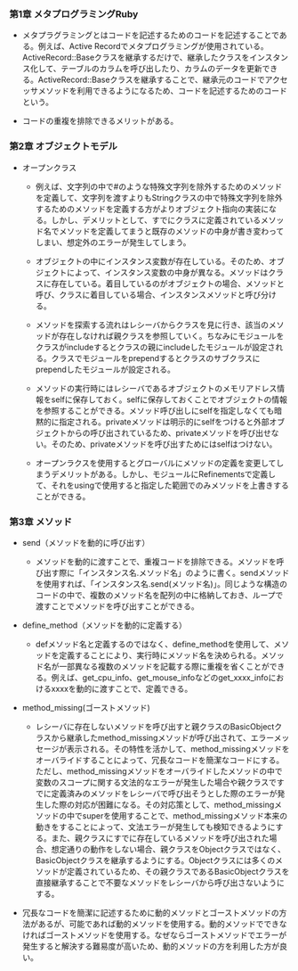 
 ### 第1章 メタプログラミングRuby
  - メタプラグラミングとはコードを記述するためのコードを記述することである。例えば、Active Recordでメタプログラミングが使用されている。ActiveRecord::Baseクラスを継承するだけで、継承したクラスをインスタンス化して、テーブルのカラムを呼び出したり、カラムのデータを更新できる。ActiveRecord::Baseクラスを継承することで、継承元のコードでアクセッサメソッドを利用できるようになるため、コードを記述するためのコードという。

  - コードの重複を排除できるメリットがある。

 ### 第2章 オブジェクトモデル
  - オープンクラス
    - 例えば、文字列の中で#のような特殊文字列を除外するためのメソッドを定義して、文字列を渡すよりもStringクラスの中で特殊文字列を除外するためのメソッドを定義する方がよりオブジェクト指向の実装になる。しかし、デメリットとして、すでにクラスに定義されているメソッド名でメソッドを定義してまうと既存のメソッドの中身が書き変わってしまい、想定外のエラーが発生してしまう。

    - オブジェクトの中にインスタンス変数が存在している。そのため、オブジェクトによって、インスタンス変数の中身が異なる。メソッドはクラスに存在している。着目しているのがオブジェクトの場合、メソッドと呼び、クラスに着目している場合、インスタンスメソッドと呼び分ける。

    - メソッドを探索する流れはレシーバからクラスを見に行き、該当のメソッドが存在しなければ親クラスを参照していく。ちなみにモジュールをクラスがincludeするとクラスの親にincludeしたモジュールが設定される。クラスでモジュールをprependするとクラスのサブクラスにprependしたモジュールが設定される。

    - メソッドの実行時にはレシーバであるオブジェクトのメモリアドレス情報をselfに保存しておく。selfに保存しておくことでオブジェクトの情報を参照することができる。メソッド呼び出しにselfを指定しなくても暗黙的に指定される。privateメソッドは明示的にselfをつけると外部オブジェクトからの呼び出されているため、privateメソッドを呼び出せない。そのため、privateメソッドを呼び出すためにはselfはつけない。

    - オープンラクスを使用するとグローバルにメソッドの定義を変更してしまうデメリットがある。しかし、モジュールにRefinementsで定義して、それをusingで使用すると指定した範囲でのみメソッドを上書きすることができる。

 ### 第3章 メソッド

 - send（メソッドを動的に呼び出す）
    - メソッドを動的に渡すことで、重複コードを排除できる。メソッドを呼び出す際に「インスタンス名.メソッド名」のように書く。sendメソッドを使用すれば、「インスタンス名.send(メソッド名)」。同じような構造のコードの中で、複数のメソッド名を配列の中に格納しておき、ループで渡すことでメソッドを呼び出すことができる。

 - define_method（メソッドを動的に定義する）
    - defメソッド名と定義するのではなく、define_methodを使用して、メソッドを定義することにより、実行時にメソッド名を決められる。メソッド名が一部異なる複数のメソッドを記載する際に重複を省くことができる。例えば、get_cpu_info、get_mouse_infoなどのget_xxxx_infoにおけるxxxxを動的に渡すことで、定義できる。

  - method_missing(ゴーストメソッド)
    - レシーバに存在しないメソッドを呼び出すと親クラスのBasicObjectクラスから継承したmethod_missingメソッドが呼び出されて、エラーメッセージが表示される。その特性を活かして、method_missingメソッドをオーバライドすることによって、冗長なコードを簡潔なコードにする。ただし、method_missingメソッドをオーバライドしたメソッドの中で変数のスコープに関する文法的なエラーが発生した場合や親クラスですでに定義済みのメソッドをレシーバで呼び出そうとした際のエラーが発生した際の対応が困難になる。その対応策として、method_missingメソッドの中でsuperを使用することで、method_missingメソッド本来の動きをすることによって、文法エラーが発生しても検知できるようにする。また、親クラスにすでに存在しているメソッドを呼び出された場合、想定通りの動作をしない場合、親クラスをObjectクラスではなく、BasicObjectクラスを継承するようにする。Objectクラスには多くのメソッドが定義されているため、その親クラスであるBasicObjectクラスを直接継承することで不要なメソッドをレシーバから呼び出さないようにする。

  - 冗長なコードを簡潔に記述するために動的メソッドとゴーストメソッドの方法があるが、可能であれば動的メソッドを使用する。動的メソッドでできなければゴーストメソッドを使用する。なぜならゴーストメソッドでエラーが発生すると解決する難易度が高いため、動的メソッドの方を利用した方が良い。
